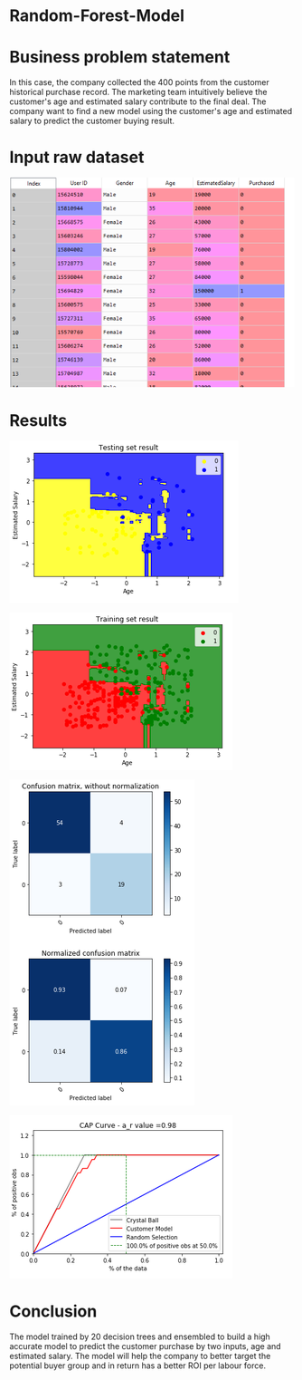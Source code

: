 # Random-Forest-Model
# Business problem statement
In this case, the company collected the 400 points from the customer historical purchase record. The marketing team intuitively believe the customer's age and estimated salary contribute to the final deal. The company want to find a new model using the customer's age and estimated salary to predict the customer buying result.
# Input raw dataset
![](DataFrame.PNG)

# Results
![](TestingSetResult.PNG)

![](TrainingSetResult.PNG)

![](ConfusionMatrix.PNG)

![](CAPcurve.PNG)

# Conclusion
The model trained by 20 decision trees and ensembled to build a high accurate model to predict the customer purchase by two inputs, age and estimated salary. The model will help the company to better target the potential buyer group and in return has a better ROI per labour force.  
